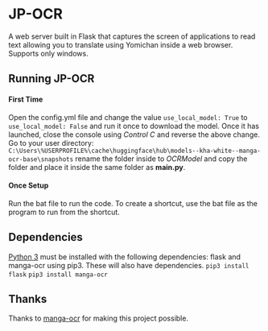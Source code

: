 # JP-OCR
A web server built in Flask that captures the screen of applications to read text allowing you to translate using Yomichan inside a web browser. Supports only windows.

## Running JP-OCR
#### First Time
Open the config.yml file and change the value `use_local_model: True` to `use_local_model: False` and run it once to download the model. Once it has launched, close the console using *Control C* and reverse the above change. Go to your user directory:
`C:\Users\%USERPROFILE%\cache\huggingface\hub\models--kha-white--manga-ocr-base\snapshots`
rename the folder inside to *OCRModel* and copy the folder and place it inside the same folder as **main.py**.
#### Once Setup
Run the bat file to run the code. To create a shortcut, use the bat file as the program to run from the shortcut.

## Dependencies
[Python 3](https://www.python.org/downloads/) must be installed with the following dependencies: flask and manga-ocr using pip3. These will also have dependencies.
`pip3 install flask`
`pip3 install manga-ocr`

## Thanks
Thanks to [manga-ocr](https://github.com/kha-white/manga-ocr) for making this project possible.
